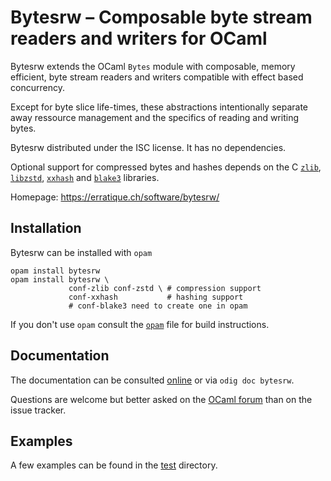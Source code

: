 Bytesrw – Composable byte stream readers and writers for OCaml
==============================================================

Bytesrw extends the OCaml `Bytes` module with composable, memory
efficient, byte stream readers and writers compatible with effect
based concurrency.

Except for byte slice life-times, these abstractions intentionally
separate away ressource management and the specifics of reading and
writing bytes.

Bytesrw distributed under the ISC license. It has no dependencies.

Optional support for compressed bytes and hashes depends on the C [`zlib`],
[`libzstd`], [`xxhash`] and [`blake3`] libraries.

[`zlib`]: https://zlib.net
[`libzstd`]: http://zstd.net
[`xxhash`]: https://xxhash.com/
[`blake3`]: https://blake3.io

Homepage: <https://erratique.ch/software/bytesrw/>

## Installation

Bytesrw can be installed with `opam`

    opam install bytesrw 
    opam install bytesrw \
                 conf-zlib conf-zstd \ # compression support
                 conf-xxhash           # hashing support
                 # conf-blake3 need to create one in opam

If you don't use `opam` consult the [`opam`](opam) file for build
instructions.

## Documentation

The documentation can be consulted [online] or via `odig doc bytesrw`.

Questions are welcome but better asked on the [OCaml forum] than on the
issue tracker. 

[online]: https://erratique.ch/software/bytesrw/doc
[OCaml forum]: https://discuss.ocaml.org/

## Examples

A few examples can be found in the [test](test/) directory. 
